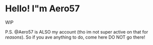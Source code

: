 # Hello! I"m Aero57

WIP

P.S. @Aero57 is ALSO my account (tho im not super active on that for _reasons_). So if you ave anything to do, come here DO NOT go there! 
<!---
RealAero57/RealAero57 is a ✨ special ✨ repository because its `README.md` (this file) appears on your GitHub profile.
You can click the Preview link to take a look at your changes.
--->

